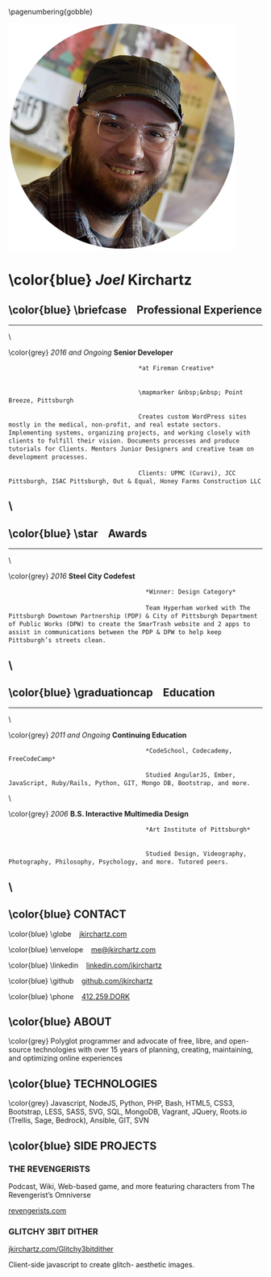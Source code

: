 \pagenumbering{gobble}

![headshot](./in/images/headshot-450.jpg)

\color{blue} *Joel* Kirchartz
=============================

\color{blue} \briefcase &nbsp;&nbsp; Professional Experience
-----------------------------


----------------------------------- --------------------------------------------------------------
\

\color{grey} *2016 and Ongoing*         **Senior Developer**

                                        *at Fireman Creative*


                                        \mapmarker &nbsp;&nbsp; Point Breeze, Pittsburgh

                                        Creates custom WordPress sites mostly in the medical, non-profit, and real estate sectors. Implementing systems, organizing projects, and working closely with clients to fulfill their vision. Documents processes and produce tutorials for Clients. Mentors Junior Designers and creative team on development processes.

                                        Clients: UPMC (Curavi), JCC Pittsburgh, ISAC Pittsburgh, Out & Equal, Honey Farms Construction LLC


\
-------------------------------------------------------------------------------------


\color{blue} \star &nbsp;&nbsp; Awards
-----------------------------

----------------------------------- --------------------------------------------------------------
\

\color{grey} *2016*                       **Steel City Codefest**


                                          *Winner: Design Category*

                                          Team Hyperham worked with The Pittsburgh Downtown Partnership (PDP) & City of Pittsburgh Department of Public Works (DPW) to create the SmarTrash website and 2 apps to assist in communications between the PDP & DPW to help keep Pittsburgh’s streets clean.

\
-------------------------------------------------------------------------------------

\color{blue} \graduationcap &nbsp;&nbsp; Education
-----------------------------

-------------------------------- --------------------------------------------------------------
\

\color{grey} *2011 and Ongoing*           **Continuing Education**

                                          *CodeSchool, Codecademy, FreeCodeCamp*

                                          Studied AngularJS, Ember, JavaScript, Ruby/Rails, Python, GIT, Mongo DB, Bootstrap, and more.

\

\color{grey} *2006*                       **B.S. Interactive Multimedia Design**

                                          *Art Institute of Pittsburgh*


                                          Studied Design, Videography, Photography, Philosophy, Psychology, and more. Tutored peers.

\
-------------------------------------------------------------------------------------


\color{blue} CONTACT
-----------------------------

\color{blue} \globe &nbsp;&nbsp; [jkirchartz.com][1]

\color{blue} \envelope &nbsp;&nbsp; [me@jkirchartz.com][2]

\color{blue} \linkedin &nbsp;&nbsp; [linkedin.com/jkirchartz][3]

\color{blue} \github &nbsp;&nbsp; [github.com/jkirchartz][4]

\color{blue} \phone &nbsp;&nbsp; [412.259.DORK][5]

\color{blue} ABOUT
-----------------------------

\color{grey} Polyglot programmer and advocate of free, libre, and open-source technologies
with over 15 years of planning, creating, maintaining, and optimizing online
experiences

\color{blue} TECHNOLOGIES
-----------------------------

\color{grey} Javascript, NodeJS, Python, PHP, Bash, HTML5, CSS3, Bootstrap, LESS, SASS, SVG,
SQL, MongoDB, Vagrant, JQuery, Roots.io (Trellis, Sage, Bedrock), Ansible, GIT,
SVN


\color{blue} SIDE PROJECTS
----------------------------

### THE REVENGERISTS

Podcast, Wiki, Web-based game, and more featuring characters from The Revengerist’s Omniverse

[revengerists.com][6]

### GLITCHY 3BIT DITHER

[jkirchartz.com/Glitchy3bitdither][7]

Client-side javascript to create glitch-
aesthetic images.


[1]: http://jkirchartz.com
[2]: mailto:me@jkirchartz.com
[3]: http://linkedin.com/jkirchartz
[4]: http://github.com/jkirchartz
[5]: tel:412-259-3675
[6]: http://revengerists.com
[7]: http://jkirchartz.com/Glitchy3bitdither
